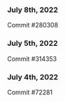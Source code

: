 ### July 8th, 2022

Commit #280308

### July 5th, 2022

Commit #314353


### July 4th, 2022

Commit #72281

